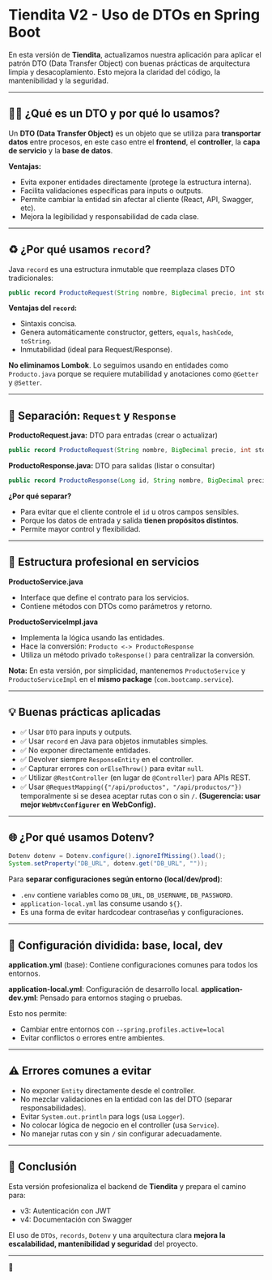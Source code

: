 # Tiendita V2 - Uso de DTOs en Spring Boot

En esta versión de **Tiendita**, actualizamos nuestra aplicación para aplicar el patrón DTO (Data Transfer Object) con buenas prácticas de arquitectura limpia y desacoplamiento. Esto mejora la claridad del código, la mantenibilidad y la seguridad.

---

## 🤸‍♂️ ¿Qué es un DTO y por qué lo usamos?

Un **DTO (Data Transfer Object)** es un objeto que se utiliza para **transportar datos** entre procesos, en este caso entre el **frontend**, el **controller**, la **capa de servicio** y la **base de datos**.

**Ventajas:**

* Evita exponer entidades directamente (protege la estructura interna).
* Facilita validaciones específicas para inputs o outputs.
* Permite cambiar la entidad sin afectar al cliente (React, API, Swagger, etc).
* Mejora la legibilidad y responsabilidad de cada clase.

---

## ♻️ ¿Por qué usamos `record`?

Java `record` es una estructura inmutable que reemplaza clases DTO tradicionales:

```java
public record ProductoRequest(String nombre, BigDecimal precio, int stock) {}
```

**Ventajas del `record`:**

* Sintaxis concisa.
* Genera automáticamente constructor, getters, `equals`, `hashCode`, `toString`.
* Inmutabilidad (ideal para Request/Response).

**No eliminamos Lombok**. Lo seguimos usando en entidades como `Producto.java` porque se requiere mutabilidad y anotaciones como `@Getter` y `@Setter`.

---

## 📃 Separación: `Request` y `Response`

**ProductoRequest.java:** DTO para entradas (crear o actualizar)

```java
public record ProductoRequest(String nombre, BigDecimal precio, int stock) {}
```

**ProductoResponse.java:** DTO para salidas (listar o consultar)

```java
public record ProductoResponse(Long id, String nombre, BigDecimal precio, int stock) {}
```

**¿Por qué separar?**

* Para evitar que el cliente controle el `id` u otros campos sensibles.
* Porque los datos de entrada y salida **tienen propósitos distintos**.
* Permite mayor control y flexibilidad.

---

## 🚀 Estructura profesional en servicios

**ProductoService.java**

* Interface que define el contrato para los servicios.
* Contiene métodos con DTOs como parámetros y retorno.

**ProductoServiceImpl.java**

* Implementa la lógica usando las entidades.
* Hace la conversión: `Producto <-> ProductoResponse`
* Utiliza un método privado `toResponse()` para centralizar la conversión.

**Nota:** En esta versión, por simplicidad, mantenemos `ProductoService` y `ProductoServiceImpl` en el **mismo package** (`com.bootcamp.service`).

---

## 💡 Buenas prácticas aplicadas

* ✅ Usar `DTO` para inputs y outputs.
* ✅ Usar `record` en Java para objetos inmutables simples.
* ✅ No exponer directamente entidades.
* ✅ Devolver siempre `ResponseEntity` en el controller.
* ✅ Capturar errores con `orElseThrow()` para evitar `null`.
* ✅ Utilizar `@RestController` (en lugar de `@Controller`) para APIs REST.
* ✅ Usar `@RequestMapping({"/api/productos", "/api/productos/"})` temporalmente si se desea aceptar rutas con o sin `/`. **(Sugerencia: usar mejor `WebMvcConfigurer` en WebConfig).**

---

## 🌐 ¿Por qué usamos Dotenv?

```java
Dotenv dotenv = Dotenv.configure().ignoreIfMissing().load();
System.setProperty("DB_URL", dotenv.get("DB_URL", ""));
```

Para **separar configuraciones según entorno (local/dev/prod)**:

* `.env` contiene variables como `DB_URL`, `DB_USERNAME`, `DB_PASSWORD`.
* `application-local.yml` las consume usando `${}`.
* Es una forma de evitar hardcodear contraseñas y configuraciones.

---

## 📂 Configuración dividida: base, local, dev

**application.yml** (base):
Contiene configuraciones comunes para todos los entornos.

**application-local.yml**: Configuración de desarrollo local.
**application-dev.yml**: Pensado para entornos staging o pruebas.

Esto nos permite:

* Cambiar entre entornos con `--spring.profiles.active=local`
* Evitar conflictos o errores entre ambientes.

---

## ⚠️ Errores comunes a evitar

* No exponer `Entity` directamente desde el controller.
* No mezclar validaciones en la entidad con las del DTO (separar responsabilidades).
* Evitar `System.out.println` para logs (usa `Logger`).
* No colocar lógica de negocio en el controller (usa `Service`).
* No manejar rutas con y sin `/` sin configurar adecuadamente.

---

## 📄 Conclusión

Esta versión profesionaliza el backend de **Tiendita** y prepara el camino para:

* v3: Autenticación con JWT
* v4: Documentación con Swagger

El uso de `DTOs`, `records`, `Dotenv` y una arquitectura clara **mejora la escalabilidad, mantenibilidad y seguridad** del proyecto.

---

🚀